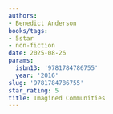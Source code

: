 ```yaml
---
authors:
- Benedict Anderson
books/tags:
- 5star
- non-fiction
date: 2025-08-26
params:
  isbn13: '9781784786755'
  year: '2016'
slug: '9781784786755'
star_rating: 5
title: Imagined Communities
---
```


<!--more-->
